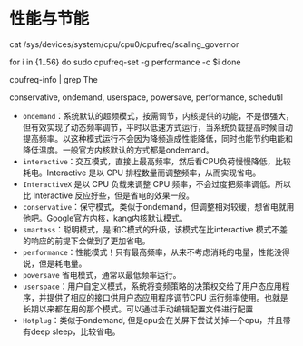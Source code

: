 # 性能与节能
cat /sys/devices/system/cpu/cpu0/cpufreq/scaling_governor

for i in {1..56}
do
	sudo cpufreq-set -g performance -c $i
done

cpufreq-info | grep The

conservative, ondemand, userspace, powersave, performance, schedutil

* ``ondemand``：系统默认的超频模式，按需调节，内核提供的功能，不是很强大，但有效实现了动态频率调节，平时以低速方式运行，当系统负载提高时候自动提高频率。以这种模式运行不会因为降频造成性能降低，同时也能节约电能和降低温度。一般官方内核默认的方式都是ondemand。
* ``interactive``：交互模式，直接上最高频率，然后看CPU负荷慢慢降低，比较耗电。Interactive 是以 CPU 排程数量而调整频率，从而实现省电。
* ``InteractiveX`` 是以 CPU 负载来调整 CPU 频率，不会过度把频率调低。所以比 Interactive 反应好些，但是省电的效果一般。
* ``conservative``：保守模式，类似于ondemand，但调整相对较缓，想省电就用他吧。Google官方内核，kang内核默认模式。
* ``smartass``：聪明模式，是I和C模式的升级，该模式在比interactive 模式不差的响应的前提下会做到了更加省电。
* ``performance``：性能模式！只有最高频率，从来不考虑消耗的电量，性能没得说，但是耗电量。
* ``powersave`` 省电模式，通常以最低频率运行。
* ``userspace``：用户自定义模式，系统将变频策略的决策权交给了用户态应用程序，并提供了相应的接口供用户态应用程序调节CPU 运行频率使用。也就是长期以来都在用的那个模式。可以通过手动编辑配置文件进行配置
* ``Hotplug``：类似于ondemand, 但是cpu会在关屏下尝试关掉一个cpu，并且带有deep sleep，比较省电。